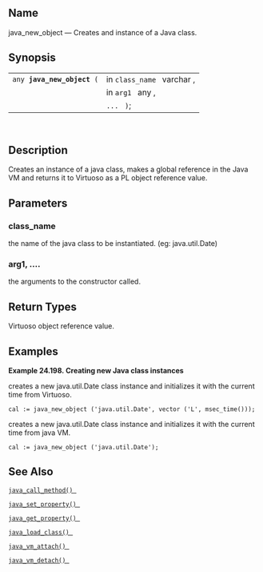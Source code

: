 <div id="fn_java_new_object" class="refentry">

<div class="titlepage">

</div>

<div class="refnamediv">

## Name

java_new_object — Creates and instance of a Java class.

</div>

<div class="refsynopsisdiv">

## Synopsis

<div id="fsyn_java_new_object" class="funcsynopsis">

|                                 |                            |
|---------------------------------|----------------------------|
| `any `**`java_new_object`**` (` | in `class_name ` varchar , |
|                                 | in `arg1 ` any ,           |
|                                 | `... ` `)`;                |

<div class="funcprototype-spacer">

 

</div>

</div>

</div>

<div id="desc_java_new_object" class="refsect1">

## Description

Creates an instance of a java class, makes a global reference in the
Java VM and returns it to Virtuoso as a PL object reference value.

</div>

<div id="params_java_new_object" class="refsect1">

## Parameters

<div id="id94820" class="refsect2">

### class_name

the name of the java class to be instantiated. (eg: java.util.Date)

</div>

<div id="id94823" class="refsect2">

### arg1, ....

the arguments to the constructor called.

</div>

</div>

<div id="ret_java_new_object" class="refsect1">

## Return Types

Virtuoso object reference value.

</div>

<div id="examples_java_new_object" class="refsect1">

## Examples

<div id="ex_java_new_object" class="example">

**Example 24.198. Creating new Java class instances**

<div class="example-contents">

creates a new java.util.Date class instance and initializes it with the
current time from Virtuoso.

``` programlisting
cal := java_new_object ('java.util.Date', vector ('L', msec_time()));
```

creates a new java.util.Date class instance and initializes it with the
current time from java VM.

``` programlisting
cal := java_new_object ('java.util.Date');
```

</div>

</div>

  

</div>

<div id="seealso_java_new_object" class="refsect1">

## See Also

<a href="fn_java_call_method.html" class="link"
title="java_call_method"><code
class="function">java_call_method() </code></a>

<a href="fn_java_set_property.html" class="link"
title="java_set_property"><code
class="function">java_set_property() </code></a>

<a href="fn_java_get_property.html" class="link"
title="java_get_property"><code
class="function">java_get_property() </code></a>

<a href="fn_java_load_class.html" class="link"
title="java_load_class"><code
class="function">java_load_class() </code></a>

<a href="fn_java_vm_attach.html" class="link"
title="java_vm_attach"><code
class="function">java_vm_attach() </code></a>

<a href="fn_java_vm_detach.html" class="link"
title="java_vm_detach"><code
class="function">java_vm_detach() </code></a>

</div>

</div>

